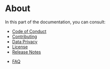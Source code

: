 <!-- BEGIN MKDOCS TEMPLATE -->
<!-- WARNING, DO NOT UPDATE CONTENT BETWEEN MKDOCS TEMPLATE TAG !-->
<!-- Modified content will be overwritten when updating.-->
# About

In this part of the documentation, you can consult:

* [Code of Conduct](code_of_conduct.md)
* [Contributing](contributing.md)
* [Data Privacy](data_privacy.md)
* [License](license.md)
* [Release Notes](release_notes.md)
<!-- END MKDOCS TEMPLATE -->
* [FAQ](FAQ.md)
